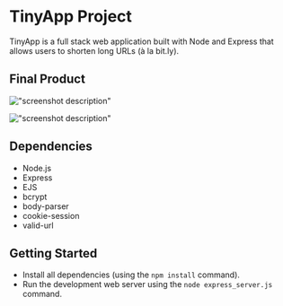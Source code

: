 # TinyApp Project

TinyApp is a full stack web application built with Node and Express that allows users to shorten long URLs (à la bit.ly).

## Final Product

!["screenshot description"](#)

!["screenshot description"](#)

## Dependencies

- Node.js
- Express
- EJS
- bcrypt
- body-parser
- cookie-session
- valid-url

## Getting Started

- Install all dependencies (using the `npm install` command).
- Run the development web server using the `node express_server.js` command.
